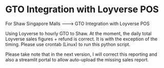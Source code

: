 # GTO Integration with Loyverse POS
For Shaw Singapore Malls ---> GTO Integration with Loyverse POS

Using Loyverse to hourly GTO to Shaw. At the moment, the daily total Loyverse sales figures + refund is correct. It is with the exception of the timing. Please use crontab (Linux) to run this python script. 

Please take note that in the next version, I will correct this reporting and also a streamlit portal to allow auto-upload the missing sales report.

